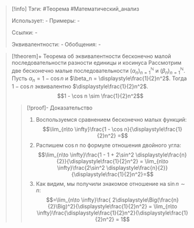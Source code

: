 > [!info]
> Тэги: #Теорема #Математический_анализ   
> 
> Использует: *-*
> Примеры: *-*
> 
> Ссылки: *-*
> 
> Эквивалентности: *-*
> Обобщения: *-*

> [!theorem]+ Теорема об эквивалентности бесконечно малой последовательности разности единицы и косинуса 
> Рассмотрим две бесконечно малые последовательности $(\alpha_n)_{n=1}^{\mathbb N}$ и $(\beta_n)_{n=1}^{\mathbb N}$. Пусть $\alpha_n = 1 - \cos n$ и $\beta_n = \displaystyle\frac{1}{2}n^2$. Тогда $1 - \cos n$ эквивалентно $\displaystyle\frac{1}{2}n^2$.
> $$1 - \cos n \sim \frac{1}{2}n^2$$
> > [!proof]- Доказательство
> > 1. Воспользуемся сравнением бесконечно малых функций: $$\lim_{n\to \infty}\frac{1 - \cos n}{\displaystyle\frac{1}{2}n^2} =$$
> > 2. Распишем $\cos n$ по формуле отношения двойного угла: $$\lim_{n\to \infty}\frac{1 - 1 + 2\sin^2 \displaystyle\frac{n}{2}}{\displaystyle\frac{1}{2}n^2} = \lim_{n\to \infty}\frac{2\sin^2 \displaystyle\frac{n}{2}}{\displaystyle\frac{1}{2}n^2}=$$
> > 3. Как видим, мы получили знакомое отношение на $\sin n \sim n$: $$=\lim_{n\to \infty}\frac{ 2\displaystyle\Big(\frac{n}{2}\Big)^2}{\displaystyle\frac{1}{2}n^2} = \lim_{n\to \infty}\frac{\displaystyle\frac{1}{2}n^2}{\displaystyle\frac{1}{2}n^2} = 1$$
